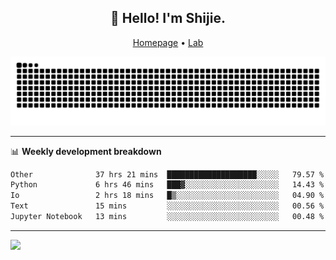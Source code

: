 <h2 align="center">👋 Hello! I'm Shijie.</h2>
<p align="center">
  <a href="https://xu-shi-jie.github.io"> Homepage</a> •
  <a href="https://onodalab.ees.hokudai.ac.jp"> Lab </a>
</p>

![Snake animation](https://github.com/xu-shi-jie/xu-shi-jie/blob/output/github-snake.svg)


-------

📊 **Weekly development breakdown**
<!--START_SECTION:waka-->

```txt
Other              37 hrs 21 mins  ████████████████████░░░░░   79.57 %
Python             6 hrs 46 mins   ███▓░░░░░░░░░░░░░░░░░░░░░   14.43 %
Io                 2 hrs 18 mins   █▒░░░░░░░░░░░░░░░░░░░░░░░   04.90 %
Text               15 mins         ░░░░░░░░░░░░░░░░░░░░░░░░░   00.56 %
Jupyter Notebook   13 mins         ░░░░░░░░░░░░░░░░░░░░░░░░░   00.48 %
```

<!--END_SECTION:waka-->

-------
![](https://komarev.com/ghpvc/?username=xu-shi-jie&style=flat-square&color=blue) 
